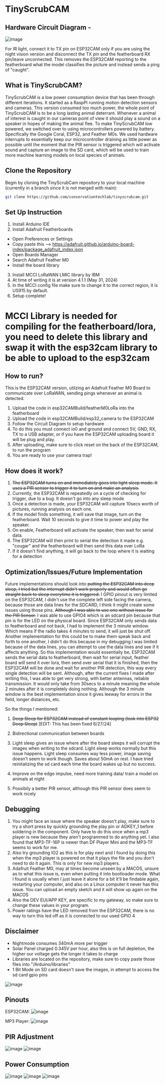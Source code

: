 # TinyScrubCAM

## Hardware Circuit Diagram -

![image](./images/esp32Diagram.png)

For IR light, connect it to TX pin on ESP32CAM only if you are using the night vision version and disconnect the TX pin and the featherboard RX pin/leave unconnected. This removes the ESP32CAM reporting to the featherboard what the model classifies the picture and instead sends a ping of "caught".

## What is TinyScrubCAM?

TinyScrubCAM is a low power consumption device that has been through different iterations. It started as a RaspPi running motion detection sensors and cameras. This version consumed too much power, the whole point of TinyScrubCAM is to be a long lasting animal deterrant. Whenever a animal of interest is caught in our cameras point of view it should play a sound on a speaker in hopes of making the animal flee. To make TinyScrubCAM low powered, we switched over to using microcontrollers powered by battery. Specifically the Google Coral, ESP32, and Feather M0s. We used hardware interrupts to essentially keep our microcontroller draining as little power as possible until the moment that the PIR sensor is triggered which will activate sound and capture an image to the SD card, which will be used to train more machine learning models on local species of animals.

## Clone the Repository

Begin by cloning the TinyScrubCam repository to your local machine (currently in a branch since it is not merged with main):

```sh
git clone https://github.com/conservationtechlab/tinyscrubcam.git
```

## Set Up Instruction

1. Install Arduino IDE
2. Install Adafruit Featherboards

- Open Preferences or Settings
- Copy paste this --> https://adafruit.github.io/arduino-board-index/package_adafruit_index.json
- Open Boards Manager
- Search Adafruit Feather M0
- Install the board library

3. Install MCCI LoRaWAN LMIC library by IBM
4. At time of writing it is at version 4.1.1 (May 31, 2024)
5. In the MCCI config file make sure to change it to the correct region, it is US915 by default.
6. Setup complete!

# MCCI Library is needed for compiling for the featherboard/lora, you need to delete this library and swap it with the esp32cam library to be able to upload to the esp32cam

## How to run?

This is the ESP32CAM version, utilzing an Adafruit Feather M0 Board to communicate over LoRaWAN, sending pings whenever an animal is detected.

1. Upload the code in esp32CAMBuild/featherM0LoRa into the featherboard
2. Upload the code in esp32CAMBuild/esp32_camera to the ESP32CAM
3. Follow the Circuit Diagram to setup hardware
4. To do this you must connect io0 and ground and connect 5V, GND, RX, TX to a USB adapter, or if you have the ESP32CAM uploading board it will be plug and play.
5. After uploading, make sure to click reset on the back of the ESP32CAM, to run the program
6. You are ready to use your camera trap!

## How does it work?

1. ~~The ESP32CAM turns on and immediately goes into light sleep mode. It uses a PIR sensor to trigger it to turn on and make an analysis.~~
2. Currently, the ESP32CAM is repeatedly on a cycle of checking for trigger, due to a bug. It doesn't go into any sleep mode
3. Once a detection is made, your ESP32CAM will capture 10secs worth of pictures, running analysis on each one.
4. If the model finds something, it will save that image, turn on the featherboard. Wait 10 seconds to give it time to power and play the speaker.
5. On enable, Featherboard will activate the speaker, then wait for serial data.
6. The ESP32CAM will then print to serial the detection it made e.g. "cougar" and the featherboard will then send this data over LoRa
7. If it doesn't find anything, it will go back to the loop where it is waiting for a detection

## Optimization/Issues/Future Implementation

Future implementations should look into ~~putting the ESP32CAM into deep sleep, I tried but the interrupt didn't work properly and would often go straight back to sleep everytime it is triggered.~~ I GPIO pinout is very limited on the ESP32CAM, I didn't use the complete left side facing the camera, because those are data lines for the SDCARD, I think it might create some issues using those pins. ~~Although I was able to use one without issue for the PIR Sensor.~~ I was able to use GPIO4 which is an sdcard pin because that pin is for the LED on the physical board. Since ESP32CAM only sends data to featherboard and not back, I had to implement the 3 minute window. Which means if the radio takes 4 minutes to send, it will just be shut off. Another implementation for this could be to make them speak back and forth to one another, I didn't do this because in my debugging I was limited because of the data lines, you can attempt to use the data lines and see if it affects anything. So this implementation would essentially be, ESP32CAM sends the serial data to featherboard, then wait for serial input, feather board will send it over lora, then send over serial that it is finished, then the ESP32CAM will be done and wait for another PIR detection, this way every single detection will be sent. Although, after the current fixes I made after writing this, I was able to get very strong, with better antennas, reliable transmission. It would only take from 30secs to a minute meaning the whole 2 minutes after it is completely doing nothing. Although the 3 minute window is the best implementation since it gives leeway for errors in the field, longer distances, etc.

So the things I mentioned:

1. ~~Deep Sleep for ESP32CAM instead of constant looping (look into ESP32 Deep Sleep)~~ [EDIT: This has been fixed 6/27/24]

2. Bidirectional communication between boards

3. Light sleep gives an issue where after the board sleeps it will corrupt the images when writing to the sdcard. Light sleep works normally but this issue happens. Light sleep consumes way less power, image saving doesn't seem to work though. Saves about 50mA on rest. I have tried reinitalizing the sd card each time the board wakes up but no success.

4. Improve on the edge impulse, need more training data/ train a model on animals at night

5. Possibily a better PIR sensor, although this PIR sensor does seem to work nicely

## Debugging

1. You might face an issue where the speaker doesn't play, make sure to try a short press by quickly grounding the play pin or ADKEY_1 before soldering in the component. Only have to do this once when a mp3 player is new because they aren't programmed to do anything yet. I also found that MP3-TF-16P is newer than DF Player Mini and the MP3-TF seems to work for me.
2. Also try grounding IO2 as this is for play next and I found by doing this when the mp3 player is powered on that it plays the file and you don't need to do it again. This is only for new mp3 players.
3. Adafruit Feather M0, may at times become unseen by a MACOS, unsure as to what this issue is, even when putting it into bootloader mode. What I found is usually when I just leave it alone for a bit it'll be findable again, restarting your computer, and also on a Linux computer it never has this issue. You can upload an empty sketch and it will show up again on the MACOS
4. Also the DEV EUI/APP KEY, are specific to my gateway, so make sure to change these values in your program.
5. Power ratings have the LED removed from the ESP32CAM, there is no way to turn this led off as it is connected to our used GPIO 4

## Disclaimer

- Nightmode consumes 340mA more per trigger
- Solar Panel charged 0.345V per hour, also this is on full depletion, the higher our voltage gets the longer it takes to charge
- Libraries are located on the repository, make sure to copy paste those files into "/Arduino/libraries"
- 1 Bit Mode on SD card doesn't save the images, in attempt to access the sd card gpio pins

![image](./images/path.png)

## Pinouts

ESP32CAM:
![image](./images/esp32PinOut.webp)

MP3 Player:
![image](./images/mp3PinOut.png)

## PIR Adjustment

![image](./images/adjustDistance.jpeg)
![image](./images/adjustDelay.jpeg)

## Power Consumption

![image](./images/power.png)
![image](./images/power1.png)
![image](./images/power2.png)
